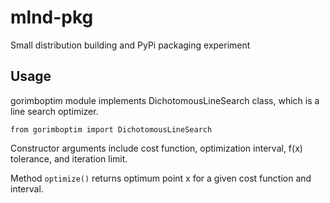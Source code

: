 # mlnd-pkg
Small distribution building and PyPi packaging experiment

## Usage
gorimboptim module implements DichotomousLineSearch class, which is a line search
optimizer.

`from gorimboptim import DichotomousLineSearch`

Constructor arguments include cost function, optimization interval, f(x) tolerance,
and iteration limit.

Method `optimize()` returns optimum point x for a given cost function and 
interval.